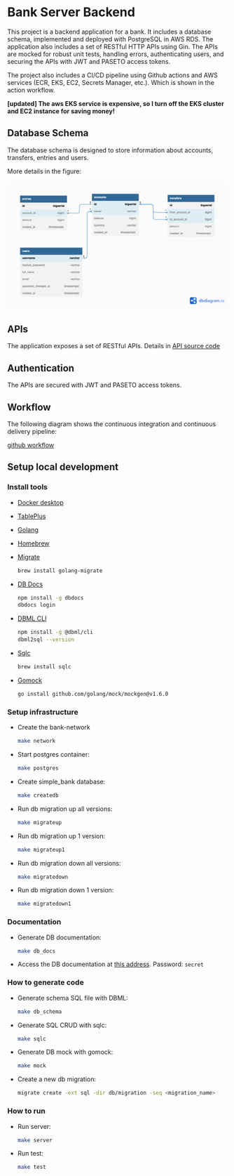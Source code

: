 # Bank Server Backend

This project is a backend application for a bank. It includes a database schema, implemented and deployed with PostgreSQL in AWS RDS. The application also includes a set of RESTful HTTP APIs using Gin. The APIs are mocked for robust unit tests, handling errors, authenticating users, and securing the APIs with JWT and PASETO access tokens.

The project also includes a CI/CD pipeline using Github actions and AWS services (ECR, EKS, EC2, Secrets Manager, etc.). Which is shown in the action workflow.

**[updated] The aws EKS service is expensive, so I turn off the EKS cluster and EC2 instance for saving money!**

## Database Schema

The database schema is designed to store information about accounts, transfers, entries and users.

More details in the figure:

![Bank Schema](./bank_schema.png)

## APIs

The application exposes a set of RESTful APIs. Details in [API source code](https://github.com/luyi404/simplebank/tree/main/api)

## Authentication

The APIs are secured with JWT and PASETO access tokens.

## Workflow

The following diagram shows the continuous integration and continuous delivery pipeline:

[github workflow](https://github.com/luyi404/simplebank/tree/main/.github/workflows)

## Setup local development

### Install tools

- [Docker desktop](https://www.docker.com/products/docker-desktop)
- [TablePlus](https://tableplus.com/)
- [Golang](https://golang.org/)
- [Homebrew](https://brew.sh/)
- [Migrate](https://github.com/golang-migrate/migrate/tree/master/cmd/migrate)

    ```bash
    brew install golang-migrate
    ```

- [DB Docs](https://dbdocs.io/docs)

    ```bash
    npm install -g dbdocs
    dbdocs login
    ```

- [DBML CLI](https://www.dbml.org/cli/#installation)

    ```bash
    npm install -g @dbml/cli
    dbml2sql --version
    ```

- [Sqlc](https://github.com/kyleconroy/sqlc#installation)

    ```bash
    brew install sqlc
    ```

- [Gomock](https://github.com/golang/mock)

    ``` bash
    go install github.com/golang/mock/mockgen@v1.6.0
    ```

### Setup infrastructure

- Create the bank-network

    ``` bash
    make network
    ```

- Start postgres container:

    ```bash
    make postgres
    ```

- Create simple_bank database:

    ```bash
    make createdb
    ```

- Run db migration up all versions:

    ```bash
    make migrateup
    ```

- Run db migration up 1 version:

    ```bash
    make migrateup1
    ```

- Run db migration down all versions:

    ```bash
    make migratedown
    ```

- Run db migration down 1 version:

    ```bash
    make migratedown1
    ```

### Documentation

- Generate DB documentation:

    ```bash
    make db_docs
    ```

- Access the DB documentation at [this address](https://dbdocs.io/techschool.guru/simple_bank). Password: `secret`

### How to generate code

- Generate schema SQL file with DBML:

    ```bash
    make db_schema
    ```

- Generate SQL CRUD with sqlc:

    ```bash
    make sqlc
    ```

- Generate DB mock with gomock:

    ```bash
    make mock
    ```

- Create a new db migration:

    ```bash
    migrate create -ext sql -dir db/migration -seq <migration_name>
    ```

### How to run

- Run server:

    ```bash
    make server
    ```

- Run test:

    ```bash
    make test
    ```
